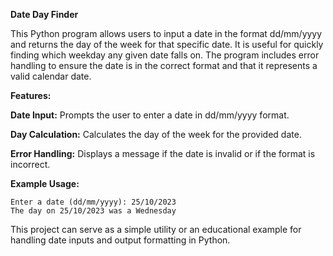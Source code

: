 **Date Day Finder**

This Python program allows users to input a date in the format dd/mm/yyyy and returns the day of the week for that specific date. It is useful for quickly finding which weekday any given date falls on. The program includes error handling to ensure the date is in the correct format and that it represents a valid calendar date.

**Features:**

**Date Input:** Prompts the user to enter a date in dd/mm/yyyy format.

**Day Calculation:** Calculates the day of the week for the provided date.

**Error Handling:** Displays a message if the date is invalid or if the format is incorrect.

**Example Usage:**

<pre><code>Enter a date (dd/mm/yyyy): 25/10/2023
The day on 25/10/2023 was a Wednesday</code></pre>

This project can serve as a simple utility or an educational example for handling date inputs and output formatting in Python.
